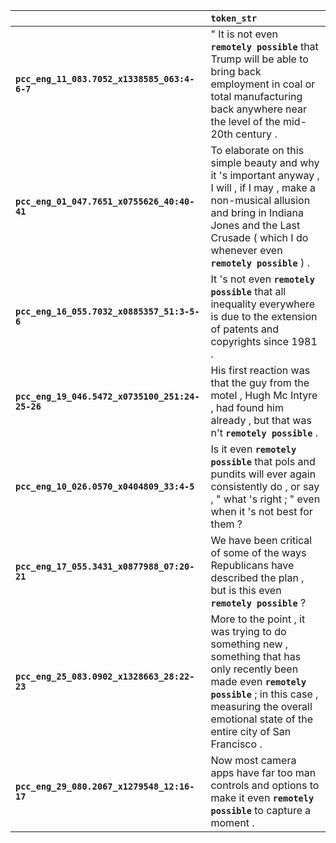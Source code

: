 |                                                 | `token_str`                                                                                                                                                                                                                    |
|:------------------------------------------------|:-------------------------------------------------------------------------------------------------------------------------------------------------------------------------------------------------------------------------------|
| **`pcc_eng_11_083.7052_x1338585_063:4-6-7`**    | " It is not even __``remotely possible``__ that Trump will be able to bring back employment in coal or total manufacturing back anywhere near the level of the mid-20th century .                                              |
| **`pcc_eng_01_047.7651_x0755626_40:40-41`**     | To elaborate on this simple beauty and why it 's important anyway , I will , if I may , make a non-musical allusion and bring in Indiana Jones and the Last Crusade ( which I do whenever even __``remotely possible``__ ) .   |
| **`pcc_eng_16_055.7032_x0885357_51:3-5-6`**     | It 's not even __``remotely possible``__ that all inequality everywhere is due to the extension of patents and copyrights since 1981 .                                                                                         |
| **`pcc_eng_19_046.5472_x0735100_251:24-25-26`** | His first reaction was that the guy from the motel , Hugh Mc Intyre , had found him already , but that was n't __``remotely possible``__ .                                                                                     |
| **`pcc_eng_10_026.0570_x0404809_33:4-5`**       | Is it even __``remotely possible``__ that pols and pundits will ever again consistently do , or say , " what 's right ; " even when it 's not best for them ?                                                                  |
| **`pcc_eng_17_055.3431_x0877988_07:20-21`**     | We have been critical of some of the ways Republicans have described the plan , but is this even __``remotely possible``__ ?                                                                                                   |
| **`pcc_eng_25_083.0902_x1328663_28:22-23`**     | More to the point , it was trying to do something new , something that has only recently been made even __``remotely possible``__ ; in this case , measuring the overall emotional state of the entire city of San Francisco . |
| **`pcc_eng_29_080.2067_x1279548_12:16-17`**     | Now most camera apps have far too man controls and options to make it even __``remotely possible``__ to capture a moment .                                                                                                     |